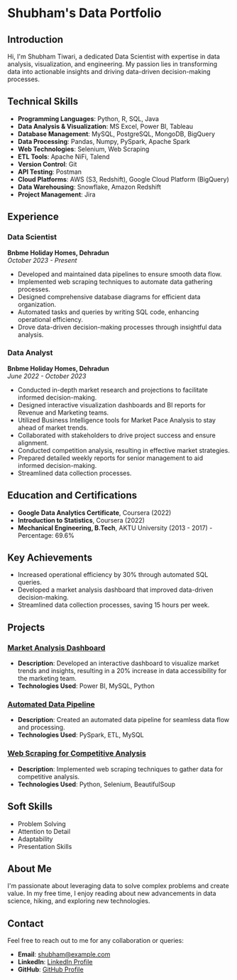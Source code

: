 # Shubham's Data Portfolio

## Introduction

Hi, I'm Shubham Tiwari, a dedicated Data Scientist with expertise in data analysis, visualization, and engineering. My passion lies in transforming data into actionable insights and driving data-driven decision-making processes.

## Technical Skills

- **Programming Languages**: Python, R, SQL, Java
- **Data Analysis & Visualization**: MS Excel, Power BI, Tableau
- **Database Management**: MySQL, PostgreSQL, MongoDB, BigQuery
- **Data Processing**: Pandas, Numpy, PySpark, Apache Spark
- **Web Technologies**: Selenium, Web Scraping
- **ETL Tools**: Apache NiFi, Talend
- **Version Control**: Git
- **API Testing**: Postman
- **Cloud Platforms**: AWS (S3, Redshift), Google Cloud Platform (BigQuery)
- **Data Warehousing**: Snowflake, Amazon Redshift
- **Project Management**: Jira

## Experience

### Data Scientist
**Bnbme Holiday Homes, Dehradun**  
*October 2023 - Present*

- Developed and maintained data pipelines to ensure smooth data flow.
- Implemented web scraping techniques to automate data gathering processes.
- Designed comprehensive database diagrams for efficient data organization.
- Automated tasks and queries by writing SQL code, enhancing operational efficiency.
- Drove data-driven decision-making processes through insightful data analysis.

### Data Analyst
**Bnbme Holiday Homes, Dehradun**  
*June 2022 - October 2023*

- Conducted in-depth market research and projections to facilitate informed decision-making.
- Designed interactive visualization dashboards and BI reports for Revenue and Marketing teams.
- Utilized Business Intelligence tools for Market Pace Analysis to stay ahead of market trends.
- Collaborated with stakeholders to drive project success and ensure alignment.
- Conducted competition analysis, resulting in effective market strategies.
- Prepared detailed weekly reports for senior management to aid informed decision-making.
- Streamlined data collection processes.

## Education and Certifications

- **Google Data Analytics Certificate**, Coursera (2022)
- **Introduction to Statistics**, Coursera (2022)
- **Mechanical Engineering, B.Tech**, AKTU University (2013 - 2017) - Percentage: 69.6%

## Key Achievements

- Increased operational efficiency by 30% through automated SQL queries.
- Developed a market analysis dashboard that improved data-driven decision-making.
- Streamlined data collection processes, saving 15 hours per week.

## Projects

### [Market Analysis Dashboard](https://github.com/your-username/project-link)
- **Description**: Developed an interactive dashboard to visualize market trends and insights, resulting in a 20% increase in data accessibility for the marketing team.
- **Technologies Used**: Power BI, MySQL, Python

### [Automated Data Pipeline](https://github.com/your-username/project-link)
- **Description**: Created an automated data pipeline for seamless data flow and processing.
- **Technologies Used**: PySpark, ETL, MySQL

### [Web Scraping for Competitive Analysis](https://github.com/your-username/project-link)
- **Description**: Implemented web scraping techniques to gather data for competitive analysis.
- **Technologies Used**: Python, Selenium, BeautifulSoup

## Soft Skills

- Problem Solving
- Attention to Detail
- Adaptability
- Presentation Skills

## About Me

I'm passionate about leveraging data to solve complex problems and create value. In my free time, I enjoy reading about new advancements in data science, hiking, and exploring new technologies.

## Contact

Feel free to reach out to me for any collaboration or queries:

- **Email**: shubham@example.com
- **LinkedIn**: [LinkedIn Profile](https://www.linkedin.com/in/shubham)
- **GitHub**: [GitHub Profile](https://github.com/shubham)

